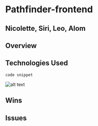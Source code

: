 # Pathfinder-frontend

## Nicolette, Siri, Leo, Alom

## Overview



## Technologies Used
`code snippet`


![alt text](Wayfarer-Pathfinder-Code-Snippet.png "Description goes here")


## Wins





## Issues

